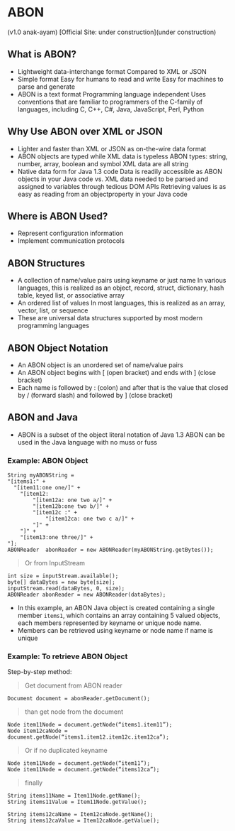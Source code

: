 ABON 
=====
(v1.0 anak-ayam)
[Official Site: under construction](under construction)

What is ABON?
-------------
* Lightweight data-interchange format
 Compared to XML or JSON
* Simple format
 Easy for humans to read and write
 Easy for machines to parse and generate
* ABON is a text format
 Programming language independent
 Uses conventions that are familiar to programmers of the C-family of languages, including C, C++, C#, Java, JavaScript, Perl, Python

Why Use ABON over XML or JSON
-----------------------------
* Lighter and faster than XML or JSON as on-the-wire data format
* ABON objects are typed while XML data is typeless
 ABON types: string, number, array, boolean   and symbol
 XML data are all string
* Native data form for Java  1.3 code
 Data is readily accessible as ABON objects in your Java code vs. XML data needed to be parsed and assigned to variables through tedious DOM APIs
 Retrieving values is as easy as reading from an objectproperty in your Java code

Where is ABON Used?
-------------------
* Represent configuration information
* Implement communication protocols

ABON Structures
---------------
* A collection of name/value pairs using keyname or just name
 In various languages, this is realized as an object, record, struct, dictionary, hash table, keyed list, or associative array
* An ordered list of values
 In most languages, this is realized as an array, vector, list, or sequence
* These are universal data structures supported by most modern programming languages

ABON Object Notation
--------------------
* An ABON object is an unordered set of name/value pairs
* An ABON object begins with \[ (open bracket) and ends with \] (close bracket)
* Each name is followed by : (colon) and after that is the value that closed by / (forward slash) and followed by ] (close bracket)

ABON and Java
-------------
* ABON is a subset of the object literal notation of Java 1.3
 ABON can be used in the Java language with no muss or fuss

### Example: ABON Object
	String myABONString = 
	"[items1:" +
	  "[item11:one one/]" +
		"[item12:
			"[item12a: one two a/]" +
			"[item12b:one two b/]" +
			"[item12c :" +
				"[item12ca: one two c a/]" +
			"]" +
		"]" +
		"[item13:one three/]" +
	"];
	ABONReader  abonReader = new ABONReader(myABONString.getBytes());

> Or from InputStream
	
	int size = inputStream.available();
	byte[] dataBytes = new byte[size];
	inputStream.read(dataBytes, 0, size);
	ABONReader abonReader = new ABONReader(dataBytes);


* In this example, an ABON Java object is created containing a single member `items1`, which contains an array containing 5 valued objects, each members represented by keyname or unique node name.
* Members can be retrieved using keyname or node name if name is unique

### Example: To retrieve ABON Object
Step-by-step method:

> Get document from ABON reader

	Document document = abonReader.getDocument();
	
> than get node from the document

	Node item11Node = document.getNode(“items1.item11”);
	Node item12caNode = document.getNode(“items1.item12.item12c.item12ca”);
	
> Or if no duplicated keyname

	Node item11Node = document.getNode(“item11”);
	Node item11Node = document.getNode(“items12ca”);
	
> finally

	String items11Name = Item11Node.getName();
	String items11Value = Item11Node.getValue();
	
	String items12caName = Item12caNode.getName();
	String items12caValue = Item12caNode.getValue();
